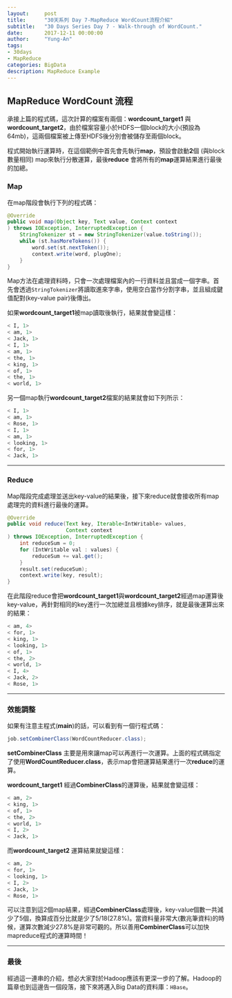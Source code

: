 ```yaml
---
layout:     post
title:      "30天系列 Day 7-MapReduce WordCount流程介紹"
subtitle:   "30 Days Series Day 7 - Walk-through of WordCount."
date:       2017-12-11 00:00:00
author:     "Yung-An"
tags:
- 30days
- MapReduce
categories: BigData
description: MapReduce Example
---
```


## MapReduce WordCount 流程

承接上篇的程式碼，這次計算的檔案有兩個：**wordcount_target1** 與 **wordcount_target2**，由於檔案容量小於HDFS一個block的大小(預設為64mb)，這兩個檔案被上傳至HDFS後分別會被儲存至兩個block。    

程式開始執行運算時，在這個範例中首先會先執行**map**，預設會啟動**2**個 (與block數量相同) map來執行分散運算，最後**reduce** 會將所有的**map**運算結果進行最後的加總。

### Map

在map階段會執行下列的程式碼：
```java
@Override
public void map(Object key, Text value, Context context
) throws IOException, InterruptedException {
    StringTokenizer st = new StringTokenizer(value.toString());
    while (st.hasMoreTokens()) {
        word.set(st.nextToken());
        context.write(word, plugOne);
    }
}
```
Map方法在處理資料時，只會一次處理檔案內的一行資料並且當成一個字串。首先會透過`StringTokenizer`將讀取進來字串，使用空白當作分割字串，並且組成鍵值配對(key-value pair)後傳出。    

如果**wordcount_target1**被map讀取後執行，結果就會變這樣：
```bash
< I, 1>
< am, 1>
< Jack, 1>
< I, 1>
< am, 1>
< the, 1>
< king, 1>
< of, 1>
< the, 1>
< world, 1>
```

另一個map執行**wordcount_target2**檔案的結果就會如下列所示：
```bash
< I, 1>
< am, 1>
< Rose, 1>
< I, 1>
< am, 1>
< looking, 1>
< for, 1>
< Jack, 1>
```

---

### Reduce

Map階段完成處理並送出key-value的結果後，接下來reduce就會接收所有map處理完的資料進行最後的運算。

```java
@Override
public void reduce(Text key, Iterable<IntWritable> values,
                   Context context
) throws IOException, InterruptedException {
    int reduceSum = 0;
    for (IntWritable val : values) {
        reduceSum += val.get();
    }
    result.set(reduceSum);
    context.write(key, result);
}
```

在此階段reduce會把**wordcount_target1**與**wordcount_target2**經過map運算後key-value，再針對相同的key進行一次加總並且根據key排序，就是最後運算出來的結果：
```bash
< am, 4>
< for, 1>
< king, 1>
< looking, 1>
< of, 1>
< the, 2>
< world, 1>
< I, 4>
< Jack, 2>
< Rose, 1>
```

---

### 效能調整

如果有注意主程式(**main**)的話，可以看到有一個行程式碼：
```java
job.setCombinerClass(WordCountReducer.class);
```

**setCombinerClass** 主要是用來讓map可以再進行一次運算。上面的程式碼指定了使用**WordCountReducer.class**，表示map會把運算結果進行一次**reduce**的運算。    

**wordcount_target1** 經過**CombinerClass**的運算後，結果就會變這樣：
```bash
< am, 2>
< king, 1>
< of, 1>
< the, 2>
< world, 1>
< I, 2>
< Jack, 1>
```

而**wordcount_target2** 運算結果就變這樣：
```bash
< am, 2>
< for, 1>
< looking, 1>
< I, 2>
< Jack, 1>
< Rose, 1>
```

可以注意到這2個map結果，經過**CombinerClass**處理後，key-value個數一共減少了5個，換算成百分比就是少了5/18(27.8%)。當資料量非常大(數兆筆資料)的時候，運算次數減少27.8%是非常可觀的。所以善用**CombinerClass**可以加快mapreduce程式的運算時間！

---

### 最後

經過這一連串的介紹，想必大家對於Hadoop應該有更深一步的了解。Hadoop的篇章也到這邊告一個段落，接下來將邁入Big Data的資料庫：`HBase`。

